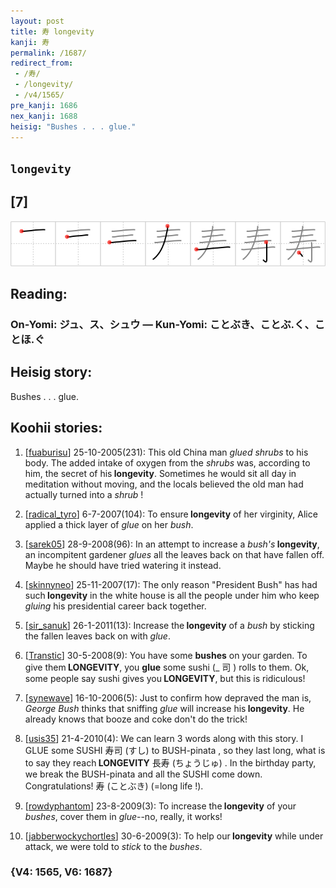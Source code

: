 ```yaml
---
layout: post
title: 寿 longevity
kanji: 寿
permalink: /1687/
redirect_from:
 - /寿/
 - /longevity/
 - /v4/1565/
pre_kanji: 1686
nex_kanji: 1688
heisig: "Bushes . . . glue."
---
```


## `longevity`

## [7]

<div class="stroke"><img src="../images/E5AFBF.png" /></div>

## Reading:

### On-Yomi: ジュ、ス、シュウ &mdash; Kun-Yomi: ことぶき、ことぶ.く、ことほ.ぐ

## Heisig story:

Bushes . . . glue.

## Koohii stories:

1) [<a href="http://kanji.koohii.com/profile/fuaburisu">fuaburisu</a>] 25-10-2005(231): This old China man <em>glued</em> <em>shrubs</em> to his body. The added intake of oxygen from the <em>shrubs</em> was, according to him, the secret of his<strong> longevity</strong>. Sometimes he would sit all day in meditation without moving, and the locals believed the old man had actually turned into a <em>shrub</em> !

2) [<a href="http://kanji.koohii.com/profile/radical_tyro">radical_tyro</a>] 6-7-2007(104): To ensure<strong> longevity</strong> of her virginity, Alice applied a thick layer of <em>glue</em> on her <em>bush</em>.

3) [<a href="http://kanji.koohii.com/profile/sarek05">sarek05</a>] 28-9-2008(96): In an attempt to increase a <em>bush&#039;s</em><strong> longevity</strong>, an incompitent gardener <em>glues</em> all the leaves back on that have fallen off. Maybe he should have tried watering it instead.

4) [<a href="http://kanji.koohii.com/profile/skinnyneo">skinnyneo</a>] 25-11-2007(17): The only reason &quot;President Bush&quot; has had such<strong> longevity</strong> in the white house is all the people under him who keep <em>gluing</em> his presidential career back together.

5) [<a href="http://kanji.koohii.com/profile/sir_sanuk">sir_sanuk</a>] 26-1-2011(13): Increase the<strong> longevity</strong> of a <em>bush</em> by sticking the fallen leaves back on with <em>glue</em>.

6) [<a href="http://kanji.koohii.com/profile/Transtic">Transtic</a>] 30-5-2008(9): You have some <strong>bushes</strong> on your garden. To give them<strong> LONGEVITY</strong>, you <strong>glue</strong> some sushi (_ 司 ) rolls to them. Ok, some people say sushi gives you<strong> LONGEVITY</strong>, but this is ridiculous!

7) [<a href="http://kanji.koohii.com/profile/synewave">synewave</a>] 16-10-2006(5): Just to confirm how depraved the man is, <em>George Bush</em> thinks that sniffing <em>glue</em> will increase his<strong> longevity</strong>. He already knows that booze and coke don&#039;t do the trick!

8) [<a href="http://kanji.koohii.com/profile/usis35">usis35</a>] 21-4-2010(4): We can learn 3 words along with this story. I GLUE some SUSHI 寿司 (すし) to BUSH-pinata , so they last long, what is to say they reach<strong> LONGEVITY</strong> 長寿 (ちょうじゅ) . In the birthday party, we break the BUSH-pinata and all the SUSHI come down. Congratulations! 寿 (ことぶき) (=long life !).

9) [<a href="http://kanji.koohii.com/profile/rowdyphantom">rowdyphantom</a>] 23-8-2009(3): To increase the<strong> longevity</strong> of your <em>bushes</em>, cover them in <em>glue</em>--no, really, it works!

10) [<a href="http://kanji.koohii.com/profile/jabberwockychortles">jabberwockychortles</a>] 30-6-2009(3): To help our<strong> longevity</strong> while under attack, we were told to <em>stick</em> to the <em>bushes</em>.

### {V4: 1565, V6: 1687}

